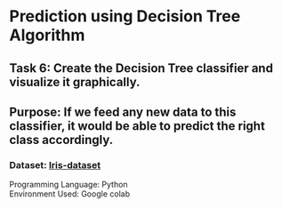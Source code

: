 # Prediction using Decision Tree Algorithm
## Task 6: Create the Decision Tree classifier and visualize it graphically.
## Purpose: If we feed any new data to this classifier, it would be able to predict the right class accordingly.

### Dataset: [Iris-dataset](https://bit.ly/3kXTdox)
Programming Language: Python <br/>
Environment Used: Google colab
